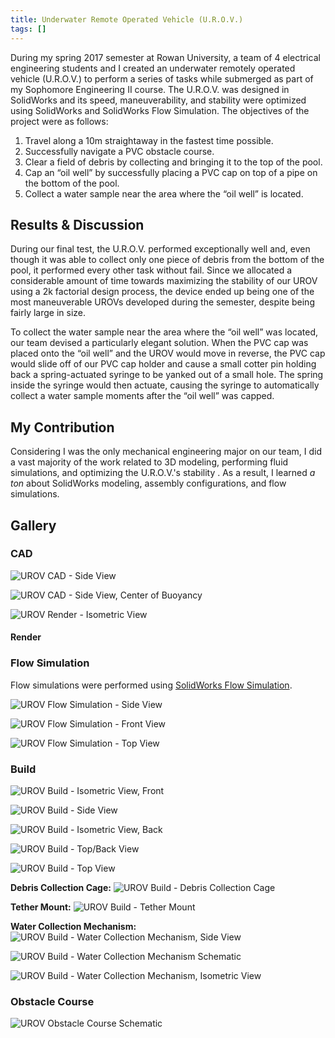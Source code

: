 ```yaml
---
title: Underwater Remote Operated Vehicle (U.R.O.V.)
tags: []
---
```


During my spring 2017 semester at Rowan University, a team of 4 electrical engineering students and I created an
underwater remotely operated vehicle (U.R.O.V.) to perform a series of tasks while submerged as part of my Sophomore
Engineering II course. The U.R.O.V. was designed in SolidWorks and its speed, maneuverability, and stability were
optimized using SolidWorks and SolidWorks Flow Simulation. The objectives of the project were as follows:

1. Travel along a 10m straightaway in the fastest time possible.
2. Successfully navigate a PVC obstacle course.
3. Clear a field of debris by collecting and bringing it to the top of the pool.
4. Cap an “oil well” by successfully placing a PVC cap on top of a pipe on the bottom of the pool.
5. Collect a water sample near the area where the “oil well” is located.

## Results & Discussion
During our final test, the U.R.O.V. performed exceptionally well and, even though it was able
to collect only one piece of debris from the bottom of the pool, it performed every other task without fail. Since we
allocated a considerable amount of time towards maximizing the stability of our UROV using a 2k factorial design
process, the device ended up being one of the most maneuverable UROVs developed during the semester, despite being
fairly large in size.

To collect the water sample near the area where the “oil well” was located, our team devised a particularly elegant
solution. When the PVC cap was placed onto the “oil well” and the UROV would move in reverse, the PVC cap would slide
off of our PVC cap holder and cause a small cotter pin holding back a spring-actuated syringe to be yanked out of a
small hole. The spring inside the syringe would then actuate, causing the syringe to automatically collect a water
sample moments after the “oil well” was capped.

## My Contribution
Considering I was the only mechanical engineering major on our team, I did a vast majority of the
work related to 3D modeling, performing fluid simulations, and optimizing the U.R.O.V.'s stability . As a result, I
learned _a ton_ about SolidWorks modeling, assembly configurations, and flow simulations.

## Gallery

### CAD
![UROV CAD - Side View](urov-cad-side-view.png)

![UROV CAD - Side View, Center of Buoyancy](urov-cad-center-of-buoyancy-side-view.png)

![UROV Render - Isometric View](urov-render-isometric-view.jpg)

#### Render


### Flow Simulation
Flow simulations were performed using [SolidWorks Flow Simulation](https://www.solidworks.com/product/solidworks-flow-simulation).

![UROV Flow Simulation - Side View](urov-flow-simulation-side-view.png)

![UROV Flow Simulation - Front View](urov-flow-simulation-front-view.png)

![UROV Flow Simulation - Top View](urov-flow-simulation-top-view.png)

### Build
![UROV Build - Isometric View, Front](urov-build-isometric-view-front.jpg)

![UROV Build - Side View](urov-build-side-view.jpg)

![UROV Build - Isometric View, Back](urov-build-isometric-view-back.jpg)

![UROV Build - Top/Back View](urov-build-top-back-view.jpg)

![UROV Build - Top View](urov-build-top-view.jpg)

**Debris Collection Cage:**
![UROV Build - Debris Collection Cage](urov-debris-collection-cage.jpg)

**Tether Mount:**
![UROV Build - Tether Mount](urov-tether-mount.jpg)

**Water Collection Mechanism:**
![UROV Build - Water Collection Mechanism, Side View](urov-water-sample-collection-mechanism-side-view.jpg)

![UROV Build - Water Collection Mechanism Schematic](urov-water-sample-collection-mechanism-sketch.png)

![UROV Build - Water Collection Mechanism, Isometric View](urov-water-sample-collection-mechanism-isometric-view.jpg)

### Obstacle Course
![UROV Obstacle Course Schematic](urov-obstacle-course-schematic.jpg)